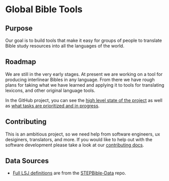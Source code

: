 # Global Bible Tools

## Purpose

Our goal is to build tools that make it easy for groups of people to translate Bible study resources into all the languages of the world.

## Roadmap

We are still in the very early stages. At present we are working on a tool for producing interlinear Bibles in any language. From there we have rough plans for taking what we have learned and applying it to tools for translating lexicons, and other original language tools.

In the GitHub project, you can see the [high level state of the project](https://github.com/users/arrocke/projects/1/views/5) as well as [what tasks are prioritized and in progress](https://github.com/users/arrocke/projects/1/views/1).

## Contributing

This is an ambitious project, so we need help from software engineers, ux desiginers, translators, and more. If you would like to help out with the software development please take a look at our [contributing docs](./docs/contributing.md).

## Data Sources

- [Full LSJ definitions](https://raw.githubusercontent.com/STEPBible/STEPBible-Data/master/Lexicons/TFLSJ%20%200-5624%20-%20Translators%20Formatted%20full%20LSJ%20Bible%20lexicon%20-%20STEPBible.org%20CC%20BY.txt) are from the [STEPBible-Data](https://github.com/STEPBible/STEPBible-Data) repo.
